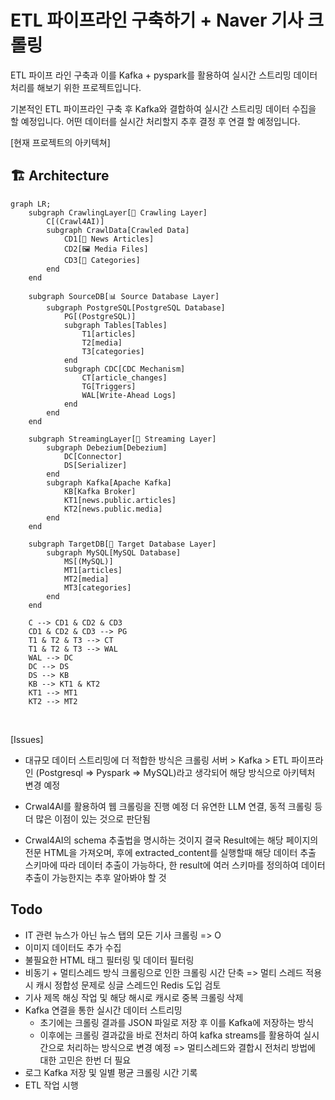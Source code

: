 # ETL 파이프라인 구축하기 + Naver 기사 크롤링
ETL 파이프 라인 구축과 이를 Kafka + pyspark를 활용하여 실시간 스트리밍 데이터 처리를 해보기 위한 프로젝트입니다.

기본적인 ETL 파이프라인 구축 후 Kafka와 결합하여 실시간 스트리밍 데이터 수집을 할 예정입니다.
어떤 데이터를 실시간 처리할지 추후 결정 후 연결 할 예정입니다.

[현재 프로젝트의 아키텍쳐]
## 🏗️ Architecture

```mermaid
graph LR;
    subgraph CrawlingLayer[🤖 Crawling Layer]
        C[(Crawl4AI)]
        subgraph CrawlData[Crawled Data]
            CD1[📰 News Articles]
            CD2[🖼️ Media Files]
            CD3[📑 Categories]
        end
    end

    subgraph SourceDB[📊 Source Database Layer]
        subgraph PostgreSQL[PostgreSQL Database]
            PG[(PostgreSQL)]
            subgraph Tables[Tables]
                T1[articles]
                T2[media]
                T3[categories]
            end
            subgraph CDC[CDC Mechanism]
                CT[article_changes]
                TG[Triggers]
                WAL[Write-Ahead Logs]
            end
        end
    end

    subgraph StreamingLayer[🔄 Streaming Layer]
        subgraph Debezium[Debezium]
            DC[Connector]
            DS[Serializer]
        end
        subgraph Kafka[Apache Kafka]
            KB[Kafka Broker]
            KT1[news.public.articles]
            KT2[news.public.media]
        end
    end

    subgraph TargetDB[💾 Target Database Layer]
        subgraph MySQL[MySQL Database]
            MS[(MySQL)]
            MT1[articles]
            MT2[media]
            MT3[categories]
        end
    end

    C --> CD1 & CD2 & CD3
    CD1 & CD2 & CD3 --> PG
    T1 & T2 & T3 --> CT
    T1 & T2 & T3 --> WAL
    WAL --> DC
    DC --> DS
    DS --> KB
    KB --> KT1 & KT2
    KT1 --> MT1
    KT2 --> MT2


```


<br>
[Issues]

* 대규모 데이터 스트리밍에 더 적합한 방식은 크롤링 서버 > Kafka > ETL 파이프라인 (Postgresql => Pyspark => MySQL)라고 생각되어 해당 방식으로 아키텍처 변경 예정

* Crwal4AI를 활용하여 웹 크롤링을 진행 예정 더 유연한 LLM 연결, 동적 크롤링 등 더 많은 이점이 있는 것으로 판단됨

* Crwal4AI의 schema 추출법을 명시하는 것이지 결국 Result에는 해당 페이지의 전문 HTML을 가져오며, 후에 extracted_content를 실행할때 해당 데이터 추출 스키마에 따라 데이터 추출이 가능하다, 한 result에 여러 스키마를 정의하여 데이터       추출이 가능한지는 추후 알아봐야 할 것


## Todo

* IT 관련 뉴스가 아닌 뉴스 탭의 모든 기사 크롤링 => O
* 이미지 데이터도 추가 수집
* 불필요한 HTML 태그 필터링 및 데이터 필터링
* 비동기 + 멀티스레드 방식 크롤링으로 인한 크롤링 시간 단축 => 멀티 스레드 적용 시 캐시 정합성 문제로 싱글 스레드인 Redis 도입 검토
* 기사 제목 해싱 작업 및 해당 해시로 캐시로 중복 크롤링 삭제
* Kafka 연결을 통한 실시간 데이터 스트리밍
  * 초기에는 크롤링 결과를 JSON 파일로 저장 후 이를 Kafka에 저장하는 방식
  * 이후에는 크롤링 결과값을 바로 전처리 하여 kafka streams를 활용하여 실시간으로 처리하는 방식으로 변경 예정 => 멀티스레드와 결합시 전처리 방법에 대한 고민은 한번 더 필요
* 로그 Kafka 저장 및 일별 평균 크롤링 시간 기록
* ETL 작업 시행
